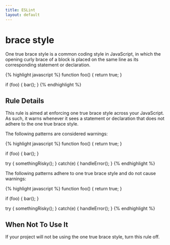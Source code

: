 ```yaml
---
title: ESLint
layout: default
---
```

# brace style

One true brace style is a common coding style in JavaScript, in which the opening curly brace of a block is placed on the same line as its corresponding statement or declaration.

{% highlight javascript %}
function foo()
{
  return true;
}

if (foo)
{
  bar();
}
{% endhighlight %}

## Rule Details

This rule is aimed at enforcing one true brace style across your JavaScript. As such, it warns whenever it sees a statement or declaration that does not adhere to the one true brace style.

The following patterns are considered warnings:

{% highlight javascript %}
function foo()
{
  return true;
}

if (foo)
{
  bar();
}

try
{
  somethingRisky();
} catch(e)
{
  handleError();
}
{% endhighlight %}

The following patterns adhere to one true brace style and do not cause warnings:

{% highlight javascript %}
function foo() {
  return true;
}

if (foo) {
  bar();
}

try {
  somethingRisky();
} catch(e) {
  handleError();
}
{% endhighlight %}

## When Not To Use It

If your project will not be using the one true brace style, turn this rule off.
